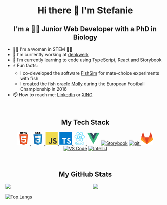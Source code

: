 <h1 align="center"> Hi there 👋  I'm Stefanie </h1>

<h2 align="center"> I'm a 👩‍💻 Junior Web Developer with a PhD in Biology </h2>

- 👩‍💻 I'm a woman in STEM 👩‍🔬
- 🏢 I'm currently working at [denkwerk](https://www.denkwerk.com/de)
- 🌱 I’m currently learning to code using TypeScript, React and Storybook
- ⚡ Fun facts: 
   - I co-developed the software [FishSim](https://bitbucket.org/EZLS/fish_animation_toolchain/wiki/Home) for mate-choice experiments with fish
   - I created the fish oracle [Molly](https://virtualfishproject.wixsite.com/em2016-fisch-orakel) during the European Football Championship in 2016
- 📫 How to reach me:
[LinkedIn](https://www.linkedin.com/in/stefanie-gierszewski/) or [XING](https://www.xing.com/profile/Stefanie_Gierszewski/cv)
<br />
<h2 align="center">My Tech Stack</h3>
<p align="center"> 
<a href="https://www.w3.org/html/" target="_blank"> <img src="https://raw.githubusercontent.com/devicons/devicon/master/icons/html5/html5-original-wordmark.svg" alt="html5" width="40" height="40"/> </a> 
<a href="https://www.w3schools.com/css/" target="_blank"> <img src="https://raw.githubusercontent.com/devicons/devicon/master/icons/css3/css3-original-wordmark.svg" alt="css3" width="40" height="40"/> </a> 
<a href="https://developer.mozilla.org/en-US/docs/Web/JavaScript" target="_blank"> <img src="https://raw.githubusercontent.com/devicons/devicon/master/icons/javascript/javascript-original.svg" alt="javascript" width="40" height="40"/> </a> 
<a href="https://www.typescriptlang.org/" target="_blank"> <img src="https://raw.githubusercontent.com/devicons/devicon/master/icons/typescript/typescript-original.svg" alt="typescript" width="40" height="40"/> </a>
<a href="https://reactjs.org/" target="_blank"> <img src="https://raw.githubusercontent.com/devicons/devicon/master/icons/react/react-original-wordmark.svg" alt="react" width="40" height="40"/> </a>
<a href="https://vuejs.org/"><img alt="Vue" src="https://raw.githubusercontent.com/devicons/devicon/master/icons/vuejs/vuejs-original.svg" width="40"></a>
<a href="https://storybook.js.org/"><img alt="Storybook" src="https://pbs.twimg.com/profile_images/1100804485616566273/sOct-Txm_400x400.png" width="40"></a>
<a href="https://git-scm.com/" target="_blank"> <img src="https://www.vectorlogo.zone/logos/git-scm/git-scm-icon.svg" alt="git" width="40" height="40"/> </a>
<a href="https://gitlab.com/gitlab-org/gitlab"><img alt="GitLab" src="https://raw.githubusercontent.com/devicons/devicon/master/icons/gitlab/gitlab-original.svg" width="40">
<a href="https://code.visualstudio.com/"><img alt="VS Code" src="https://github.com/Subhampreet/Subhampreet/blob/master/logos/vs.png?raw=true" width="40"></a>
<a href="https://www.jetbrains.com/de-de/idea/"><img alt="IntelliJ" src="https://upload.wikimedia.org/wikipedia/commons/9/9c/IntelliJ_IDEA_Icon.svg" width="40"></a>
</a>
</p>
<br />
<h2 align="center">My GitHub Stats</h2>
<img  src="https://github-readme-stats.vercel.app/api?username=SGierszewski&show_icons=true&hide_border=true&theme=tokyonight" width="45%" align="right" >

<img  src="https://github-readme-streak-stats.herokuapp.com/?user=SGierszewski&hide_border=true&theme=tokyonight" width="45%" >

[![Top Langs](https://github-readme-stats.vercel.app/api/top-langs/?username=SGierszewski&layout=compact&theme=tokyonight&hide_border=true)](https://github.com/SGierszewski/github-readme-stats)
